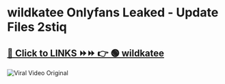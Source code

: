 
 # wildkatee Onlyfans Leaked - Update Files 2stiq

## <h2><a href="https://clipsfans.com/wildkatee&ref=git">🔗 Click to LINKS ⏩⏩ 👉 🟢 wildkatee </a></h2>

<a href="https://clipsfans.com/wildkatee&ref=git" rel="nofollow" data-target="animated-image.originalLink"><img src="https://i.ibb.co.com/xMMVF88/686577567.gif" alt="Viral Video Original" style="max-width: 100%; display: inline-block;" data-target="animated-image.originalImage"></a>

